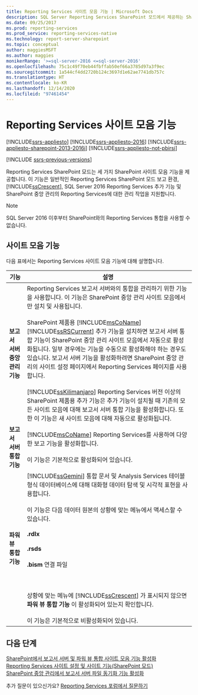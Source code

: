 ```yaml
---
title: Reporting Services 사이트 모음 기능 | Microsoft Docs
description: SQL Server Reporting Services SharePoint 모드에서 제공하는 SharePoint 사이트 모음 기능에 대해 알아봅니다.
ms.date: 09/25/2017
ms.prod: reporting-services
ms.prod_service: reporting-services-native
ms.technology: report-server-sharepoint
ms.topic: conceptual
author: maggiesMSFT
ms.author: maggies
monikerRange: '>=sql-server-2016 <=sql-server-2016'
ms.openlocfilehash: 75c1c49f70eb44fbffab50ef66a3785d97a3f9ec
ms.sourcegitcommit: 1a544cf4dd2720b124c3697d1e62ae7741db757c
ms.translationtype: HT
ms.contentlocale: ko-KR
ms.lasthandoff: 12/14/2020
ms.locfileid: "97461454"
---
```

# <a name="reporting-services-site-collection-features"></a>Reporting Services 사이트 모음 기능

[!INCLUDE[ssrs-appliesto](../../includes/ssrs-appliesto.md)] [!INCLUDE[ssrs-appliesto-2016](../../includes/ssrs-appliesto-2016.md)] [!INCLUDE[ssrs-appliesto-sharepoint-2013-2016i](../../includes/ssrs-appliesto-sharepoint-2013-2016.md)] [!INCLUDE[ssrs-appliesto-not-pbirsi](../../includes/ssrs-appliesto-not-pbirs.md)]

[!INCLUDE [ssrs-previous-versions](../../includes/ssrs-previous-versions.md)]

Reporting Services SharePoint 모드는 세 가지 SharePoint 사이트 모음 기능을 제공합니다. 이 기능은 일반적인 Reporting Services SharePoint 모드 보고 환경, [!INCLUDE[ssCrescent](../../includes/sscrescent-md.md)], SQL Server 2016 Reporting Services 추가 기능 및 SharePoint 중앙 관리의 Reporting Services에 대한 관리 작업을 지원합니다.

> [!NOTE]
> SQL Server 2016 이후부터 SharePoint와의 Reporting Services 통합을 사용할 수 없습니다.
  
## <a name="site-collection-features"></a>사이트 모음 기능

 다음 표에서는 Reporting Services 사이트 모음 기능에 대해 설명합니다.  
  
|기능|설명|  
|-------------|-----------------|  
|**보고서 서버 중앙 관리 기능**|Reporting Services 보고서 서버와의 통합을 관리하기 위한 기능을 사용합니다. 이 기능은 SharePoint 중앙 관리 사이트 모음에서만 설치 및 사용됩니다.<br /><br /> SharePoint 제품용 [!INCLUDE[msCoName](../../includes/msconame-md.md)] [!INCLUDE[ssRSCurrent](../../includes/ssrscurrent-md.md)] 추가 기능을 설치하면 보고서 서버 통합 기능이 SharePoint 중앙 관리 사이트 모음에서 자동으로 활성화됩니다. 일부 경우에는 기능을 수동으로 활성화해야 하는 경우도 있습니다. 보고서 서버 기능을 활성화하려면 SharePoint 중앙 관리의 사이트 설정 페이지에서 Reporting Services 페이지를 사용합니다.<br /><br /> [!INCLUDE[ssKilimanjaro](../../includes/sskilimanjaro-md.md)] Reporting Services 버전 이상의 SharePoint 제품용 추가 기능은 추가 기능이 설치될 때 기존의 모든 사이트 모음에 대해 보고서 서버 통합 기능을 활성화합니다. 또한 이 기능은 새 사이트 모음에 대해 자동으로 활성화됩니다.|  
|**보고서 서버 통합 기능**|[!INCLUDE[msCoName](../../includes/msconame-md.md)] Reporting Services를 사용하여 다양한 보고 기능을 활성화합니다.<br /><br /> 이 기능은 기본적으로 활성화되어 있습니다.|  
|**파워 뷰 통합 기능**|[!INCLUDE[ssGemini](../../includes/ssgemini-md.md)] 통합 문서 및 Analysis Services 테이블 형식 데이터베이스에 대해 대화형 데이터 탐색 및 시각적 표현을 사용합니다.<br /><br /> 이 기능은 다음 데이터 원본의 상황에 맞는 메뉴에서 액세스할 수 있습니다.<br /><br /> **.rdlx**<br /><br /> **.rsds**<br /><br /> **.bism** 연결 파일<br /><br /> <br /><br /> 상황에 맞는 메뉴에 [!INCLUDE[ssCrescent](../../includes/sscrescent-md.md)] 가 표시되지 않으면 **파워 뷰 통합 기능** 이 활성화되어 있는지 확인합니다.<br /><br /> 이 기능은 기본적으로 비활성화되어 있습니다.|  

## <a name="next-steps"></a>다음 단계

[SharePoint에서 보고서 서버 및 파워 뷰 통합 사이트 모음 기능 활성화](../../reporting-services/report-server-sharepoint/site-collection-features-report-server-and-power-view.md)   
[Reporting Services 사이트 설정 및 사이트 기능&#40;SharePoint 모드&#41;](../../reporting-services/report-server-sharepoint/site-settings-and-features-reporting-services.md)   
[SharePoint 중앙 관리에서 보고서 서버 파일 동기화 기능 활성화](../../reporting-services/report-server-sharepoint/activate-the-report-server-file-sync-feature-in-sharepoint-ca.md)  

추가 질문이 있으신가요? [Reporting Services 포럼에서 질문하기](https://go.microsoft.com/fwlink/?LinkId=620231)
